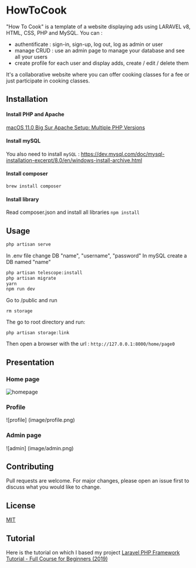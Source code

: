 # HowToCook 

"How To Cook" is a template of a website displaying ads using  LARAVEL v8, HTML, CSS, PHP and MySQL. You can :
- authentificate : sign-in, sign-up, log out, log as admin or user
- manage CRUD : use an admin page to manage your database and see all your users
- create profile for each user and display adds, create / edit / delete them 

It's a collaborative website where you can offer cooking classes for a fee or just participate in cooking classes. 

## Installation

#### Install PHP and Apache
[macOS 11.0 Big Sur Apache Setup: Multiple PHP Versions](https://getgrav.org/blog/macos-bigsur-apache-multiple-php-versions)

#### Install mySQL
You also need to install ```mySQL``` : https://dev.mysql.com/doc/mysql-installation-excerpt/8.0/en/windows-install-archive.html

#### Install composer
```brew install composer```

#### Install library
Read composer.json and install all libraries 
```npm install ```

## Usage

```bash
php artisan serve
```
In .env file change DB "name", "username", "password"
In mySQL create a DB named "name" 

```bash
php artisan telescope:install 
php artisan migrate
yarn
npm run dev
```

Go to /public and run 
```
rm storage
```
The go to root directory and run:
```
php artisan storage:link  
```

Then open a browser with the url :
```http://127.0.0.1:8000/home/page0```

## Presentation 

### Home page 
![homepage](image/home.png)

### Profile 
![profile] (image/profile.png)

### Admin page
![admin] (image/admin.png)

## Contributing
Pull requests are welcome. For major changes, please open an issue first to discuss what you would like to change.

## License
[MIT](https://choosealicense.com/licenses/mit/)

## Tutorial 
Here is the tutorial on which I based my project [Laravel PHP Framework Tutorial - Full Course for Beginners (2019)](https://www.youtube.com/watch?v=ImtZ5yENzgE)
